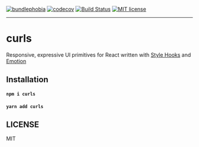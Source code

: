 [![bundlephobia](https://img.shields.io/bundlephobia/minzip/curls?style=plastic)](https://bundlephobia.com/result?p=curls)
[![codecov](https://codecov.io/gh/jaredLunde/curls/branch/master/graph/badge.svg)](https://codecov.io/gh/jaredLunde/curls)
[![Build Status](https://travis-ci.org/jaredLunde/curls.svg?branch=master)](https://travis-ci.org/jaredLunde/curls)
[![MIT license](https://img.shields.io/badge/License-MIT-blue.svg)](https://jaredlunde.mit-license.org/)

---

# curls
Responsive, expressive  UI primitives for React written with [Style Hooks](https://style-hooks.jaredlunde.com) and [Emotion](https://github.com/emotion-js/emotion)

## Installation
#### `npm i curls`
#### `yarn add curls`

## LICENSE
MIT